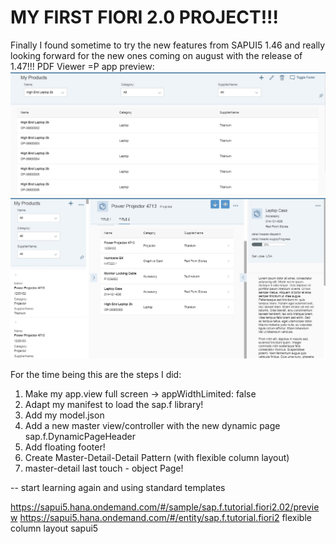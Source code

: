 # MY FIRST FIORI 2.0 PROJECT!!! 

Finally I found sometime to try the new features from SAPUI5 1.46 and really looking forward for the new ones coming on august
with the release of 1.47!!! PDF Viewer =P 
app preview: 
![Pic1](https://github.com/davidvela/MyFirstFioriTwoPZ/blob/master/img/FioriTwoPointZeroMaster.JPG)
![Pic2](https://github.com/davidvela/MyFirstFioriTwoPZ/blob/master/img/flexibleColumn.JPG)

For the time being this are the steps I did: 
1. Make my app.view full screen -> 	appWidthLimited: false
2. Adapt my manifest to load the sap.f library! 
3. Add my model.json
4. Add a new master view/controller with the new dynamic page sap.f.DynamicPageHeader
5. Add floating footer!
6. Create Master-Detail-Detail Pattern (with flexible column layout)
7. master-detail last touch - object Page!



-- start learning again and using standard templates 

https://sapui5.hana.ondemand.com/#/sample/sap.f.tutorial.fiori2.02/preview
https://sapui5.hana.ondemand.com/#/entity/sap.f.tutorial.fiori2
flexible column layout sapui5
